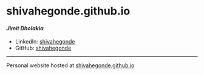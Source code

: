 # shivahegonde.github.io

#### *Jimit Dholakia*

* LinkedIn: [shivahegonde](https://in.linkedin.com/in/shivahegonde "LinkedIn Profile")
* GitHub: [shivahegonde](https://github.com/shivahegonde "GitHub Profile")
---
Personal website hosted at [shivahegonde.github.io](https://shivahegonde.github.io/?utm_source=github&utm_medium=readme)
